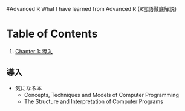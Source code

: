 #Advanced R
What I have learned from Advanced R (R言語徹底解説)

# Table of Contents
1. [Chapter 1: 導入](#導入)

## 導入
* 気になる本
  * Concepts, Techniques and Models of Computer Programming
  * The Structure and Interpretation of Computer Programs
